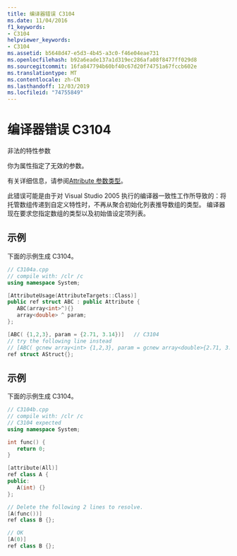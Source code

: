 ```yaml
---
title: 编译器错误 C3104
ms.date: 11/04/2016
f1_keywords:
- C3104
helpviewer_keywords:
- C3104
ms.assetid: b5648d47-e5d3-4b45-a3c0-f46e04eae731
ms.openlocfilehash: b92a6eade137a1d319ec286afa08f8477ff029d8
ms.sourcegitcommit: 16fa847794b60bf40c67d20f74751a67fccb602e
ms.translationtype: MT
ms.contentlocale: zh-CN
ms.lasthandoff: 12/03/2019
ms.locfileid: "74755849"
---
```

# <a name="compiler-error-c3104"></a>编译器错误 C3104

非法的特性参数

你为属性指定了无效的参数。

有关详细信息，请参阅[Attribute 参数类型](../../extensions/attribute-parameter-types-cpp-component-extensions.md)。

此错误可能是由于对 Visual Studio 2005 执行的编译器一致性工作所导致的：将托管数组传递到自定义特性时，不再从聚合初始化列表推导数组的类型。 编译器现在要求您指定数组的类型以及初始值设定项列表。

## <a name="example"></a>示例

下面的示例生成 C3104。

```cpp
// C3104a.cpp
// compile with: /clr /c
using namespace System;

[AttributeUsage(AttributeTargets::Class)]
public ref struct ABC : public Attribute {
   ABC(array<int>^){}
   array<double> ^ param;
};

[ABC( {1,2,3}, param = {2.71, 3.14})]   // C3104
// try the following line instead
// [ABC( gcnew array<int> {1,2,3}, param = gcnew array<double>{2.71, 3.14})]
ref struct AStruct{};
```

## <a name="example"></a>示例

下面的示例生成 C3104。

```cpp
// C3104b.cpp
// compile with: /clr /c
// C3104 expected
using namespace System;

int func() {
   return 0;
}

[attribute(All)]
ref class A {
public:
   A(int) {}
};

// Delete the following 2 lines to resolve.
[A(func())]
ref class B {};

// OK
[A(0)]
ref class B {};
```
